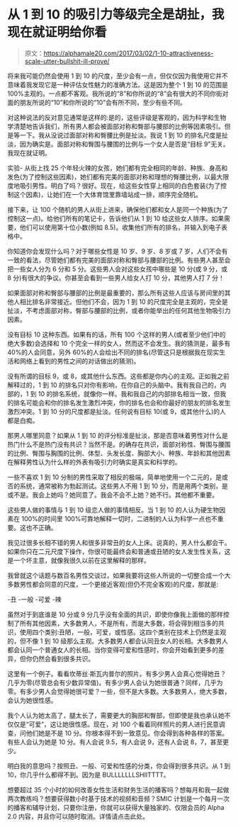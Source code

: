 # 从 1 到 10 的吸引力等级完全是胡扯，我现在就证明给你看

> 原文：<https://alphamale20.com/2017/03/02/1-10-attractiveness-scale-utter-bullshit-ill-prove/>

将来我可能仍然会使用 1 到 10 的尺度，至少会有一点，但仅仅因为我使用它并不意味着我发现它是一种评估女性魅力的准确方法。这是因为整个 1 到 10 的范围是 100%主观的。一点都不客观。我所说的“8”和你所说的“8”会有很大的不同你街对面的朋友所说的“10”和你所说的“10”会有所不同，至少有些不同。

对这种说法的反对意见通常是这样的:是的，这些评级是客观的，因为科学和生物学清楚地告诉我们，所有男人都会被面部对称和臀部与腰部的比例等因素吸引。但是等一下。我从没说过面部对称和臀腰比例是扯淡。我说 1 到 10 的排名尺度是扯淡，因为确实是。面部对称和臀围与腰围的比例与一个女人是否是“目标 9”无关。我现在就证明。

实验-
从街上找 25 个年轻火辣的女孩，她们都有完全相同的年龄、种族、身高和发色(为了控制这些因素)，她们都有完美的面部对称和理想的臀腰比例，以最大限度地吸引男性。明白了吗？很好。现在，给这些女性穿上相同的白色套装(为了控制这个因素)，让她们在一个大体育馆里靠墙站成一排，顺序完全随机。

接下来，让 100 个随机的男人从街上进来，确保他们都和女人是同一个种族(为了控制这一点)。给他们所有的笔记卡，告诉他们从 1 到 10 给这些女人排序。如果需要，他们可以使用第十位小数(例如 8.5)。收集他们所有的排名，并输入到电子表格中。

你知道你会发现什么吗？对于哪些女性是 10 岁、9 岁、8 岁或 7 岁，人们不会有一致的看法，尽管她们都有完美的面部对称和臀部与腰部的比例。有些男人甚至会把一些女人分为 6 分和 5 分。这些男人会对这些女孩中哪些是 10 分(或 9 分，或 8 分)有很大的争议。你甚至会看到一些男人给女人打 10 分，其他男人打 7 分！

如果面部对称和臀部与腰部的比例是最重要的，那么所有这些人应该与房间里的其他人相比排名非常接近。但他们不会，因为 1 到 10 的尺度完全是主观的，完全是扯淡，不考虑面部对称，臀部与腰部的比例，或者你能举出的任何其他生物吸引力因素。

没有目标 10 这种东西。如果有的话，所有 100 个这样的男人(或者至少他们中的绝大多数)会选择和 10 个完全一样的女人，然而这不会发生。我的猜测是，最多有 40%的人会同意，另外 60%的人会给出不同的排名(尽管这只是根据我在现实生活和网络上看到的男性之间的对话做出的猜测)。

没有所谓的目标 9，或 8，或其他什么东西。这些都是你内心的主观。正如我之前解释过的，1 到 10 的排名只对你有影响，在你自己的头脑中。我有我自己的，内部的，1 到 10 的排名系统，就像你一样。我和我自己的内部排名相当一致，但我的排名可能会和你的排名发生激烈冲突，你的排名也会和你最好的朋友的排名发生激烈冲突。1 到 10 分的尺度都是扯淡。任何说有目标 10(或 9，或其他什么)的人都是白痴。

那男人哪里同意？如果从 1 到 10 的评分标准是扯淡，那是否意味着男性对什么是热门什么不是热门没有共识？当然不是。的确存在共识，面部对称性、臀围与腰围的比例、臀围与胸围的比例、体型、头发长度、胸部大小、种族、年龄和其他因素在解释男性认为什么样的外表有吸引力时确实是真实和科学的。

一些不喜欢 1 到 10 分制的男性采取了相反的极端，简单地使用一个二元的，是或否的系统，通常被称为勃起测试。这些男人不用 1 到 10 分，而是用两个类别，是或不是。我会上她吗？她同意了。我会不会不上她？她不行。其他都不重要。

这些男人做的事情与 1 到 10 级恋人做的事情相反。当 1 到 10 的人认为硬生物因素在 100%的时间里 100%可靠地解释一切时，二进制的人认为科学一点也不重要。这也不正确。

我见过很多长相不错的男人和很多非常丑的女人上床。说真的，男人什么都会干。如果你只在二元尺度下操作，你很可能最终会和普通或丑陋的女人发生性关系，这是一个坏主意，就像我很久以前在这里解释的那样。

我曾就这个话题与数百名男性交谈过，如果我要将这些人所说的一切整合成一个大多数男性都会同意的尺度，一个更接近客观(但仍不完全客观)的尺度，那就是:

-丑
-一般
-可爱
-辣

虽然对于到底谁是 10 分或 9 分几乎没有全面的共识，即使你像我上面做的那样控制了所有其他因素，大多数男人，不是所有，而是大多数，将会得到相当多的共识，使用四个类别:丑陋，一般，可爱，或性感。这四个类别在技术上仍然是主观的，但不像 1 到 10 级那么主观。大多数男人都会认同丑女人的长相。大多数男人都会认同一个普通女人的长相。当你变得可爱和性感时，你会开始看到更多的差异，但你仍然会看到很多共识。

这里有一个例子。看看坎蒂丝·斯瓦内普尔的照片。有多少男人会真心觉得她丑？几乎为零(尽管总会有少数异常值)。有多少男人会认为她很普通？同样，几乎为零。有多少男人会觉得她很可爱？一些，但不是大多数。大多数男人，绝大多数，会认为她很性感。

我个人认为她太高了，腿太长了，需要更大的胸部和臀部，但即使是我也承认她不仅仅是“可爱”，这让她很性感。现在，对 100 个看着同样照片的男人进行民意调查，问他们她是不是 10 分。你根本得不到一致意见。你会得到各种各样的答案。有些人会认为她是 10 分。有人会说 9.5，有人会说 9，还有人会说 8，7，甚至更少。

明白我的意思吗？按照丑、一般、可爱和性感的分类，你会得到很多共识。从 1 到 10，你几乎什么都得不到。因为是 BULLLLLLLSHIITTTT。

想要超过 35 个小时的如何改善女性生活和财务生活的播客吗？想每月和我一起做两次教练吗？想要获得数小时基于技术的视频和音频？SMIC 计划是一个每月一次的播客和辅导计划，只要你注册，你就可以获得大量独家的、仅限会员的 Alpha 2.0 内容，并且你可以随时取消。详情请点击此处。